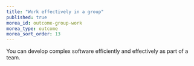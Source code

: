 ```yaml
---
title: "Work effectively in a group"
published: true
morea_id: outcome-group-work
morea_type: outcome
morea_sort_order: 13
---
```


You can develop complex software efficiently and effectively as part of a team. 